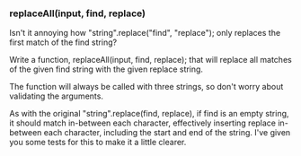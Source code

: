 ### replaceAll(input, find, replace)

Isn't it annoying how "string".replace("find", "replace"); only replaces the first match of the find string? 

Write a function, replaceAll(input, find, replace); that will replace all matches of the given find string with the given replace string.

The function will always be called with three strings, so don't worry about validating the arguments.

As with the original "string".replace(find, replace), if find is an empty string, it should match in-between each character, effectively inserting replace in-between each character, including the start and end of the string. I've given you some tests for this to make it a little clearer.

